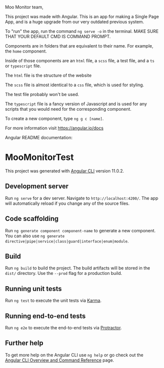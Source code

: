 
Moo Monitor team, 

This project was made with Angular. This is an app for making a Single Page App, and is a huge upgrade from our very outdated previous system.

To "run" the app, run the command `ng serve -o` in the terminal. MAKE SURE THAT YOUR DEFAULT CMD IS COMMAND PROMPT.

Components are in folders that are equivalent to their name. For example, the `home` component.

Inside of those components are an `html` file, a `scss` file, a test file, and a `ts` or `typescript` file. 

The `html` file is the structure of the website

The `scss` file is almost identical to a `css` file, which is used for styling.

The test file probably won't be used.

The `typescript` file is a fancy version of Javascript and is used for any scripts that you would need for the corresponding component.

To create a new component, type `ng g c [name]`.

For more information visit https://angular.io/docs




Angular README documentation:

# MooMonitorTest

This project was generated with [Angular CLI](https://github.com/angular/angular-cli) version 11.0.2.

## Development server

Run `ng serve` for a dev server. Navigate to `http://localhost:4200/`. The app will automatically reload if you change any of the source files.

## Code scaffolding

Run `ng generate component component-name` to generate a new component. You can also use `ng generate directive|pipe|service|class|guard|interface|enum|module`.

## Build

Run `ng build` to build the project. The build artifacts will be stored in the `dist/` directory. Use the `--prod` flag for a production build.

## Running unit tests

Run `ng test` to execute the unit tests via [Karma](https://karma-runner.github.io).

## Running end-to-end tests

Run `ng e2e` to execute the end-to-end tests via [Protractor](http://www.protractortest.org/).

## Further help

To get more help on the Angular CLI use `ng help` or go check out the [Angular CLI Overview and Command Reference](https://angular.io/cli) page.
